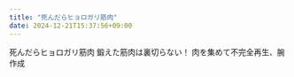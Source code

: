 ```yaml
---
title: "死んだらヒョロガリ筋肉"
date: 2024-12-21T15:37:56+09:00
---
```

死んだらヒョロガリ筋肉
鍛えた筋肉は裏切らない！
肉を集めて不完全再生、腕作成
